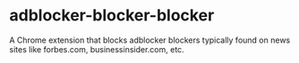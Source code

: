 # adblocker-blocker-blocker
A Chrome extension that blocks adblocker blockers typically found on news sites like forbes.com, businessinsider.com, etc.
